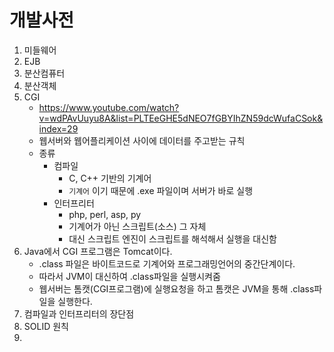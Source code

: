 # 개발사전 





1. 미들웨어
2. EJB
3. 분산컴퓨터
4. 분산객체
5. CGI
   - https://www.youtube.com/watch?v=wdPAvUuyu8A&list=PLTEeGHE5dNEO7fGBYIhZN59dcWufaCSok&index=29
   - 웹서버와 웹어플리케이션 사이에 데이터를 주고받는 규칙
   - 종류
     - 컴파일
       - C, C++ 기반의 기계어
       - `기계어` 이기 때문에 .exe 파일이며 서버가 바로 실행
     - 인터프리터
       - php, perl, asp, py
       - 기계어가 아닌 스크립트(소스) 그 자체
       - 대신 스크립트 엔진이 스크립트를 해석해서 실행을 대신함
6. Java에서 CGI 프로그램은 Tomcat이다.
   - .class 파일은 바이트코드로 기계어와 프로그래밍언어의 중간단계이다.
   - 따라서 JVM이 대신하여 .class파일을 실행시켜줌
   - 웹서버는 톰캣(CGI프로그램)에 실행요청을 하고 톰캣은 JVM을 통해 .class파일을 실행한다.
7. 컴파일과 인터프리터의 장단점
8. SOLID 원칙
9. 

